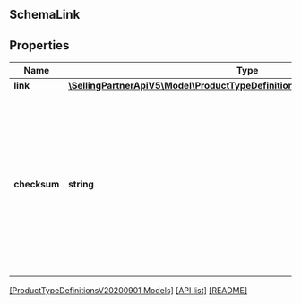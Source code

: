 ## SchemaLink

## Properties

Name | Type | Description | Notes
------------ | ------------- | ------------- | -------------
**link** | [**\SellingPartnerApiV5\Model\ProductTypeDefinitionsV20200901\SchemaLinkLink**](SchemaLinkLink.md) |  |
**checksum** | **string** | Checksum hash of the schema (Base64 MD5). Can be used to verify schema contents, identify changes between schema versions, and for caching. |

[[ProductTypeDefinitionsV20200901 Models]](../) [[API list]](../../Api) [[README]](../../../README.md)

